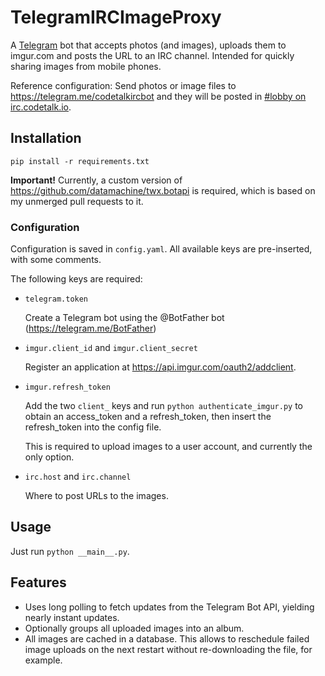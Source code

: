 # TelegramIRCImageProxy

A [Telegram](http://telegram.me/) bot 
that accepts photos (and images), 
uploads them to imgur.com
and posts the URL to an IRC channel.
Intended for quickly sharing images from mobile phones.

Reference configuration: 
Send photos or image files to https://telegram.me/codetalkircbot
and they will be posted 
in [#lobby on irc.codetalk.io](irc://irc.codetalk.io/lobby).


## Installation

```
pip install -r requirements.txt
```

**Important!** Currently, a custom version of https://github.com/datamachine/twx.botapi is required, which is based on my unmerged pull requests to it.

### Configuration

Configuration is saved in `config.yaml`.
All available keys are pre-inserted, with some comments.

The following keys are required:

- `telegram.token`

  Create a Telegram bot 
  using the @BotFather bot (https://telegram.me/BotFather)

- `imgur.client_id` and `imgur.client_secret`

  Register an application 
  at https://api.imgur.com/oauth2/addclient.

- `imgur.refresh_token`
  
  Add the two `client_` keys 
  and run `python authenticate_imgur.py` 
  to obtain an access_token 
  and a refresh_token, 
  then insert the refresh_token into the config file.

  This is required to upload images to a user account, 
  and currently the only option.

- `irc.host` and `irc.channel`
 
  Where to post URLs to the images.


## Usage

Just run `python __main__.py`.


## Features

- Uses long polling to fetch updates from the Telegram Bot API, 
  yielding nearly instant updates.
- Optionally groups all uploaded images into an album.
- All images are cached in a database. 
  This allows to reschedule failed image uploads 
  on the next restart 
  without re-downloading the file,
  for example.
